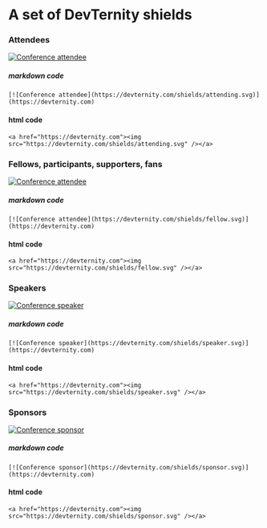 # A set of DevTernity shields

### Attendees

[![Conference attendee](https://devternity.com/shields/attending.svg)](https://devternity.com)

##### markdown code
```
[![Conference attendee](https://devternity.com/shields/attending.svg)](https://devternity.com)
```

#### html code
```
<a href="https://devternity.com"><img src="https://devternity.com/shields/attending.svg" /></a>
```

### Fellows, participants, supporters, fans 

[![Conference attendee](https://devternity.com/shields/fellow.svg)](https://devternity.com)

##### markdown code
```
[![Conference attendee](https://devternity.com/shields/fellow.svg)](https://devternity.com)
```

#### html code
```
<a href="https://devternity.com"><img src="https://devternity.com/shields/fellow.svg" /></a>
```

### Speakers

[![Conference speaker](https://devternity.com/shields/speaker.svg)](https://devternity.com)

##### markdown code
```
[![Conference speaker](https://devternity.com/shields/speaker.svg)](https://devternity.com)
```

#### html code
```
<a href="https://devternity.com"><img src="https://devternity.com/shields/speaker.svg" /></a>
```



### Sponsors

[![Conference sponsor](https://devternity.com/shields/sponsor.svg)](https://devternity.com)

##### markdown code
```
[![Conference sponsor](https://devternity.com/shields/sponsor.svg)](https://devternity.com)
```

#### html code
```
<a href="https://devternity.com"><img src="https://devternity.com/shields/sponsor.svg" /></a>
```

